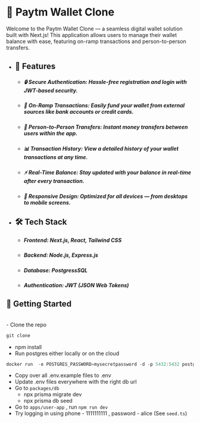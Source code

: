 <h1>🚀 Paytm Wallet Clone</h1>
<p>Welcome to the Paytm Wallet Clone — a seamless digital wallet solution built with Next.js! This application allows users to manage their wallet balance with ease, featuring on-ramp transactions and person-to-person transfers.</p>

<ul>
<li><h2>🌟 Features</h2></li>
    <ul>
<li><h5>🔒 Secure Authentication: Hassle-free registration and login with JWT-based security.</h5></li>
<li><h5>💸 On-Ramp Transactions: Easily fund your wallet from external sources like bank accounts or credit cards.</h5></li>
<li><h5>🤝 Person-to-Person Transfers: Instant money transfers between users within the app.</h5></li>
<li><h5>📊 Transaction History: View a detailed history of your wallet transactions at any time.</h5></li>
<li><h5>⚡ Real-Time Balance: Stay updated with your balance in real-time after every transaction.</h5></li>
<li><h5>📱 Responsive Design: Optimized for all devices — from desktops to mobile screens.</h5></li>
    </ul>
<li><h2>🛠️ Tech Stack</h2></li>
    <ul>
<li><h5>Frontend: Next.js, React, Tailwind CSS</h5></li>
<li><h5>Backend: Node.js, Express.js</h5></li>
<li><h5>Database: PostgressSQL</h5></li>
<li><h5>Authentication: JWT (JSON Web Tokens)</h5></li>
    </ul>
</ul>
<h2>🚀 Getting Started</h2><br />
- Clone the repo


```jsx
git clone 
```

- npm install
- Run postgres either locally or on the cloud

```jsx
docker run  -e POSTGRES_PASSWORD=mysecretpassword -d -p 5432:5432 postgres
```

- Copy over all .env.example files to .env
- Update .env files everywhere with the right db url
- Go to `packages/db`
    - npx prisma migrate dev
    - npx prisma db seed
- Go to `apps/user-app` , run `npm run dev`
- Try logging in using phone - 1111111111 , password - alice (See `seed.ts`)
